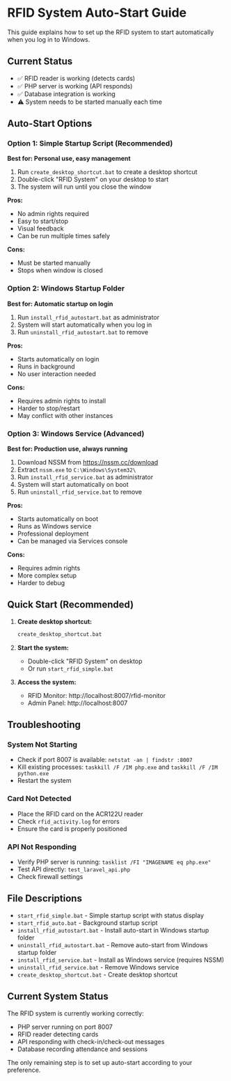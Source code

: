 # RFID System Auto-Start Guide

This guide explains how to set up the RFID system to start automatically when you log in to Windows.

## Current Status
- ✅ RFID reader is working (detects cards)
- ✅ PHP server is working (API responds)
- ✅ Database integration is working
- ⚠️ System needs to be started manually each time

## Auto-Start Options

### Option 1: Simple Startup Script (Recommended)
**Best for: Personal use, easy management**

1. Run `create_desktop_shortcut.bat` to create a desktop shortcut
2. Double-click "RFID System" on your desktop to start
3. The system will run until you close the window

**Pros:**
- No admin rights required
- Easy to start/stop
- Visual feedback
- Can be run multiple times safely

**Cons:**
- Must be started manually
- Stops when window is closed

### Option 2: Windows Startup Folder
**Best for: Automatic startup on login**

1. Run `install_rfid_autostart.bat` as administrator
2. System will start automatically when you log in
3. Run `uninstall_rfid_autostart.bat` to remove

**Pros:**
- Starts automatically on login
- Runs in background
- No user interaction needed

**Cons:**
- Requires admin rights to install
- Harder to stop/restart
- May conflict with other instances

### Option 3: Windows Service (Advanced)
**Best for: Production use, always running**

1. Download NSSM from https://nssm.cc/download
2. Extract `nssm.exe` to `C:\Windows\System32\`
3. Run `install_rfid_service.bat` as administrator
4. System will start automatically on boot
5. Run `uninstall_rfid_service.bat` to remove

**Pros:**
- Starts automatically on boot
- Runs as Windows service
- Professional deployment
- Can be managed via Services console

**Cons:**
- Requires admin rights
- More complex setup
- Harder to debug

## Quick Start (Recommended)

1. **Create desktop shortcut:**
   ```cmd
   create_desktop_shortcut.bat
   ```

2. **Start the system:**
   - Double-click "RFID System" on desktop
   - Or run `start_rfid_simple.bat`

3. **Access the system:**
   - RFID Monitor: http://localhost:8007/rfid-monitor
   - Admin Panel: http://localhost:8007

## Troubleshooting

### System Not Starting
- Check if port 8007 is available: `netstat -an | findstr :8007`
- Kill existing processes: `taskkill /F /IM php.exe` and `taskkill /F /IM python.exe`
- Restart the system

### Card Not Detected
- Place the RFID card on the ACR122U reader
- Check `rfid_activity.log` for errors
- Ensure the card is properly positioned

### API Not Responding
- Verify PHP server is running: `tasklist /FI "IMAGENAME eq php.exe"`
- Test API directly: `test_laravel_api.php`
- Check firewall settings

## File Descriptions

- `start_rfid_simple.bat` - Simple startup script with status display
- `start_rfid_auto.bat` - Background startup script
- `install_rfid_autostart.bat` - Install auto-start in Windows startup folder
- `uninstall_rfid_autostart.bat` - Remove auto-start from Windows startup folder
- `install_rfid_service.bat` - Install as Windows service (requires NSSM)
- `uninstall_rfid_service.bat` - Remove Windows service
- `create_desktop_shortcut.bat` - Create desktop shortcut

## Current System Status

The RFID system is currently working correctly:
- PHP server running on port 8007
- RFID reader detecting cards
- API responding with check-in/check-out messages
- Database recording attendance and sessions

The only remaining step is to set up auto-start according to your preference.
